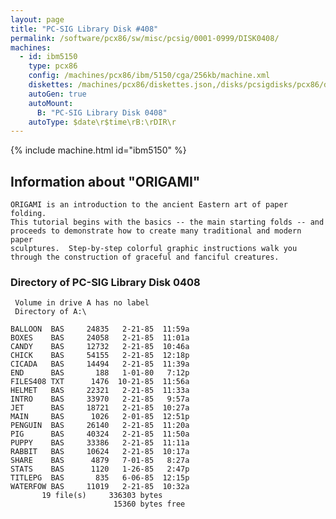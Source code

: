 ```yaml
---
layout: page
title: "PC-SIG Library Disk #408"
permalink: /software/pcx86/sw/misc/pcsig/0001-0999/DISK0408/
machines:
  - id: ibm5150
    type: pcx86
    config: /machines/pcx86/ibm/5150/cga/256kb/machine.xml
    diskettes: /machines/pcx86/diskettes.json,/disks/pcsigdisks/pcx86/diskettes.json
    autoGen: true
    autoMount:
      B: "PC-SIG Library Disk 0408"
    autoType: $date\r$time\rB:\rDIR\r
---
```


{% include machine.html id="ibm5150" %}

## Information about "ORIGAMI"

    ORIGAMI is an introduction to the ancient Eastern art of paper folding.
    This tutorial begins with the basics -- the main starting folds -- and
    proceeds to demonstrate how to create many traditional and modern paper
    sculptures.  Step-by-step colorful graphic instructions walk you
    through the construction of graceful and fanciful creatures.

### Directory of PC-SIG Library Disk 0408

     Volume in drive A has no label
     Directory of A:\

    BALLOON  BAS     24835   2-21-85  11:59a
    BOXES    BAS     24058   2-21-85  11:01a
    CANDY    BAS     12732   2-21-85  10:46a
    CHICK    BAS     54155   2-21-85  12:18p
    CICADA   BAS     14494   2-21-85  11:39a
    END      BAS       188   1-01-80   7:12p
    FILES408 TXT      1476  10-21-85  11:56a
    HELMET   BAS     22321   2-21-85  11:33a
    INTRO    BAS     33970   2-21-85   9:57a
    JET      BAS     18721   2-21-85  10:27a
    MAIN     BAS      1026   2-01-85  12:51p
    PENGUIN  BAS     26140   2-21-85  11:20a
    PIG      BAS     40324   2-21-85  11:50a
    PUPPY    BAS     33386   2-21-85  11:11a
    RABBIT   BAS     10624   2-21-85  10:17a
    SHARE    BAS      4879   7-01-85   8:27a
    STATS    BAS      1120   1-26-85   2:47p
    TITLEPG  BAS       835   6-06-85  12:15p
    WATERFOW BAS     11019   2-21-85  10:32a
           19 file(s)     336303 bytes
                           15360 bytes free
